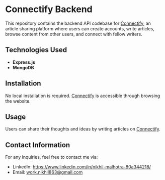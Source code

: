 # Connectify Backend

This repository contains the backend API codebase for [Connectify](https://connectify-beta-app.netlify.app/pages/home.html), an article sharing platform where users can create accounts, write articles, browse content from other users, and connect with fellow writers.

## Technologies Used

- **Express.js**
- **MongoDB**

## Installation

No local installation is required. [Connectify](https://connectify-beta-app.netlify.app/pages/home.html) is accessible through browsing the website.

## Usage

Users can share their thoughts and ideas by writing articles on [Connectify](https://connectify-beta-app.netlify.app/pages/home.html).

## Contact Information

For any inquiries, feel free to contact me via:
- LinkedIn: https://www.linkedin.com/in/nikhil-malhotra-80a344218/
- Email: work.nikhil863@gmail.com
